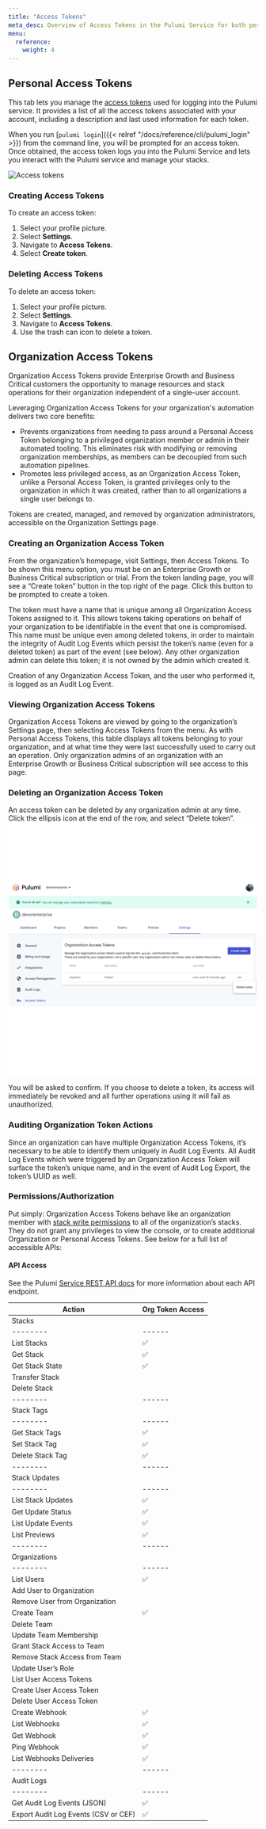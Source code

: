 ```yaml
---
title: "Access Tokens"
meta_desc: Overview of Access Tokens in the Pulumi Service for both personal accounts and organizations.
menu:
  reference:
    weight: 4
---
```

## Personal Access Tokens

This tab lets you manage the [access tokens](https://en.wikipedia.org/wiki/Access_token) used for logging into the Pulumi service. It provides a list of all the access tokens associated with your account, including a description and last used information for each token.

When you run [`pulumi login`]({{< relref "/docs/reference/cli/pulumi_login" >}}) from the command line, you will be prompted for an access token. Once obtained, the access token logs you into the Pulumi Service and lets you interact with the Pulumi service and manage your stacks.

![Access tokens](/images/docs/reference/service/access-tokens.png)

### Creating Access Tokens

To create an access token:

1. Select your profile picture.
1. Select **Settings**.
1. Navigate to **Access Tokens**.
1. Select **Create token**.

### Deleting Access Tokens

To delete an access token:

1. Select your profile picture.
1. Select **Settings**.
1. Navigate to **Access Tokens**.
1. Use the trash can icon to delete a token.

## Organization Access Tokens

Organization Access Tokens provide Enterprise Growth and Business Critical customers the opportunity to manage resources and stack operations for their organization independent of a single-user account.

Leveraging Organization Access Tokens for your organization's automation delivers two core benefits:
 * Prevents organizations from needing to pass around a Personal Access Token belonging to a privileged organization member or admin in their automated tooling. This eliminates risk with modifying or removing organization memberships, as members can be decoupled from such automation pipelines.
 * Promotes less privileged access, as an Organization Access Token, unlike a Personal Access Token, is granted privileges only to the organization in which it was created, rather than to all organizations a single user belongs to.

Tokens are created, managed, and removed by organization administrators, accessible on the Organization Settings page.

### Creating an Organization Access Token

From the organization’s homepage, visit Settings, then Access Tokens. To be shown this menu option, you must be on an Enterprise Growth or Business Critical subscription or trial. From the token landing page, you will see a “Create token” button in the top right of the page. Click this button to be prompted to create a token.

The token must have a name that is unique among all Organization Access Tokens assigned to it. This allows tokens taking operations on behalf of your organization to be identifiable in the event that one is compromised. This name must be unique even among deleted tokens, in order to maintain the integrity of Audit Log Events which persist the token’s name (even for a deleted token) as part of the event (see below). Any other organization admin can delete this token; it is not owned by the admin which created it.

Creation of any Organization Access Token, and the user who performed it, is logged as an Audit Log Event.

### Viewing Organization Access Tokens

Organization Access Tokens are viewed by going to the organization’s Settings page, then selecting Access Tokens from the menu. As with Personal Access Tokens, this table displays all tokens belonging to your organization, and at what time they were last successfully used to carry out an operation. Only organization admins of an organization with an Enterprise Growth or Business Critical subscription will see access to this page.

### Deleting an Organization Access Token

An access token can be deleted by any organization admin at any time. Click the ellipsis icon at the end of the row, and select “Delete token”.
<img src="./ellipsis-delete-token.png">

You will be asked to confirm. If you choose to delete a token, its access will immediately be revoked and all further operations using it will fail as unauthorized.

### Auditing Organization Token Actions

Since an organization can have multiple Organization Access Tokens, it’s necessary to be able to identify them uniquely in Audit Log Events. All Audit Log Events which were triggered by an Organization Access Token will surface the token’s unique name, and in the event of Audit Log Export, the token’s UUID as well.

### Permissions/Authorization

Put simply: Organization Access Tokens behave like an organization member with [stack write permissions](https://www.pulumi.com/docs/intro/pulumi-service/projects-and-stacks/#stack-permissions) to all of the organization’s stacks. They do not grant any privileges to view the console, or to create additional Organization or Personal Access Tokens. See below for a full list of accessible APIs:

#### API Access

See the Pulumi [Service REST API docs](https://www.pulumi.com/docs/reference/service-rest-api/) for more information about each API endpoint.

| Action | Org Token Access |
|--------|------|
| Stacks |
|--------|------|
| List Stacks | ✅ |
| Get Stack | ✅ |
| Get Stack State | ✅ |
| Transfer Stack |  |
| Delete Stack |  |
|--------|------|
| Stack Tags |
|--------|------|
| Get Stack Tags | ✅ |
| Set Stack Tag | ✅ |
| Delete Stack Tag | ✅ |
|--------|------|
| Stack Updates |
|--------|------|
| List Stack Updates | ✅ |
| Get Update Status | ✅ |
| List Update Events | ✅ |
| List Previews | ✅ |
|--------|------|
| Organizations |
|--------|------|
| List Users | ✅ |
| Add User to Organization |  |
| Remove User from Organization |  |
| Create Team | ✅ |
| Delete Team |  |
| Update Team Membership |  |
| Grant Stack Access to Team |  |
| Remove Stack Access from Team |  |
| Update User’s Role |  |
| List User Access Tokens |  |
| Create User Access Token |  |
| Delete User Access Token |  |
| Create Webhook | ✅ |
| List Webhooks | ✅ |
| Get Webhook | ✅ |
| Ping Webhook | ✅ |
| List Webhooks Deliveries | ✅ |
|--------|------|
| Audit Logs |
|--------|------|
| Get Audit Log Events (JSON) | ✅ |
| Export Audit Log Events (CSV or CEF) | ✅ |
